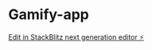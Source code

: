 # Gamify-app

[Edit in StackBlitz next generation editor ⚡️](https://stackblitz.com/~/github.com/NrGjoe846/Gamify-app)